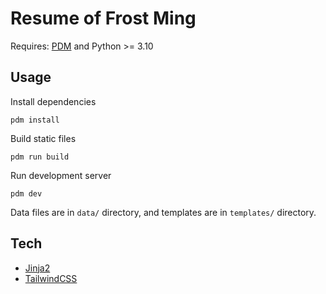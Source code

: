 # Resume of Frost Ming

Requires: [PDM](https://pdm.fming.dev) and Python >= 3.10

## Usage

Install dependencies

```
pdm install
```

Build static files

```
pdm run build
```

Run development server

```
pdm dev
```

Data files are in `data/` directory, and templates are in `templates/` directory.

## Tech

- [Jinja2](https://pypi.org/project/jinja2)
- [TailwindCSS](https://tailwindcss.com)
